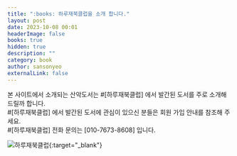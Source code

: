 ```yaml
---
title: ":books: 하루재북클럽을 소개 합니다."
layout: post
date: 2023-10-08 00:01
headerImage: false
books: true
hidden: true
description: ""
category: book
author: sansonyeo
externalLink: false
---
```


본 사이트에서 소개되는 산악도서는 #[하루재북클럽] 에서 발간된 도서를 주로 소개해 드릴까 합니다.<br>
#[하루재북클럽] 에서 발간된 도서에 관심이 있으신 분들은 회원 가입 안내를 참조해 주세요.<br>
#[하루재북클럽] 전화 문의는 [010-7673-8608] 입니다.

![하루재북클럽](https://sansonyeo.github.io/mountain-book/assets/images/하루재북클럽소개.jpg){:target="_blank"}

<script src="https://utteranc.es/client.js"
        repo="sansonyeo/mountain-book/하루재클럽을소개합니다"
        issue-term="pathname"
        theme="github-dark"
        crossorigin="anonymous"
        async>
</script>
